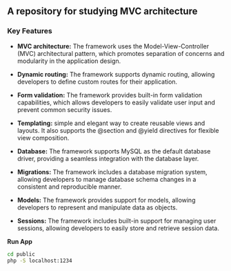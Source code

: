 ## A repository for studying MVC architecture

### Key Features

- **MVC architecture:** The framework uses the Model-View-Controller (MVC) architectural pattern, which promotes separation of concerns and modularity in the application design.

- **Dynamic routing:** The framework supports dynamic routing, allowing developers to define custom routes for their application.

- **Form validation:** The framework provides built-in form validation capabilities, which allows developers to easily validate user input and prevent common security issues.

- **Templating:** simple and elegant way to create reusable views and layouts. It also supports the @section and @yield directives for flexible view composition.

- **Database:** The framework supports MySQL as the default database driver, providing a seamless integration with the database layer.

- **Migrations:** The framework includes a database migration system, allowing developers to manage database schema changes in a consistent and reproducible manner.

- **Models:** The framework provides support for models, allowing developers to represent and manipulate data as objects.

- **Sessions:** The framework includes built-in support for managing user sessions, allowing developers to easily store and retrieve session data.

**Run App**

```bash
cd public
php -S localhost:1234
```
